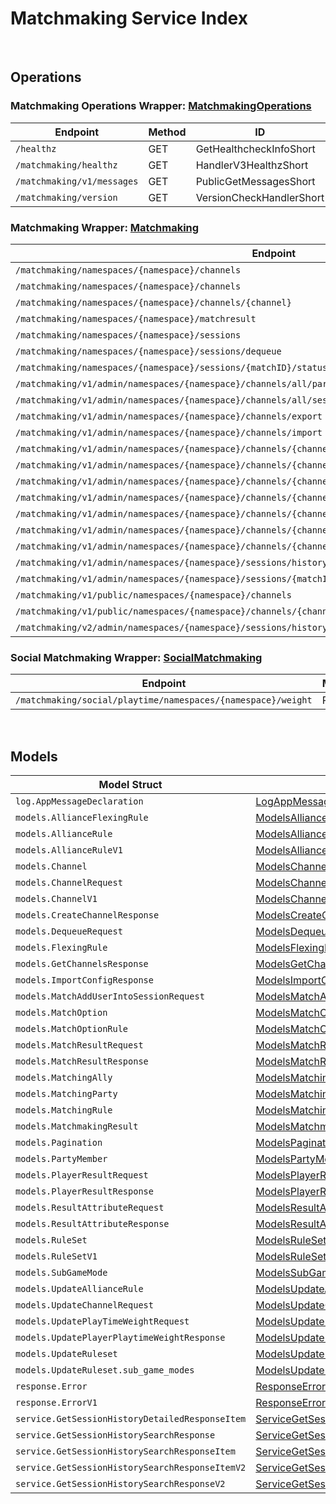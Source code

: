 # Matchmaking Service Index

&nbsp;

## Operations

### Matchmaking Operations Wrapper:  [MatchmakingOperations](../services-api/pkg/service/matchmaking/matchmakingOperations.go)
| Endpoint | Method | ID | Class | Wrapper | Example |
|---|---|---|---|---|---|
| `/healthz` | GET | GetHealthcheckInfoShort | [GetHealthcheckInfoShort](../matchmaking-sdk/pkg/matchmakingclient/matchmaking_operations/matchmaking_operations_client.go) | [GetHealthcheckInfoShort](../services-api/pkg/service/matchmaking/matchmakingOperations.go) | [GetHealthcheckInfoShort](../samples/cli/cmd/matchmaking/matchmakingOperations/getHealthcheckInfo.go) |
| `/matchmaking/healthz` | GET | HandlerV3HealthzShort | [HandlerV3HealthzShort](../matchmaking-sdk/pkg/matchmakingclient/matchmaking_operations/matchmaking_operations_client.go) | [HandlerV3HealthzShort](../services-api/pkg/service/matchmaking/matchmakingOperations.go) | [HandlerV3HealthzShort](../samples/cli/cmd/matchmaking/matchmakingOperations/handlerV3Healthz.go) |
| `/matchmaking/v1/messages` | GET | PublicGetMessagesShort | [PublicGetMessagesShort](../matchmaking-sdk/pkg/matchmakingclient/matchmaking_operations/matchmaking_operations_client.go) | [PublicGetMessagesShort](../services-api/pkg/service/matchmaking/matchmakingOperations.go) | [PublicGetMessagesShort](../samples/cli/cmd/matchmaking/matchmakingOperations/publicGetMessages.go) |
| `/matchmaking/version` | GET | VersionCheckHandlerShort | [VersionCheckHandlerShort](../matchmaking-sdk/pkg/matchmakingclient/matchmaking_operations/matchmaking_operations_client.go) | [VersionCheckHandlerShort](../services-api/pkg/service/matchmaking/matchmakingOperations.go) | [VersionCheckHandlerShort](../samples/cli/cmd/matchmaking/matchmakingOperations/versionCheckHandler.go) |

### Matchmaking Wrapper:  [Matchmaking](../services-api/pkg/service/matchmaking/matchmaking.go)
| Endpoint | Method | ID | Class | Wrapper | Example |
|---|---|---|---|---|---|
| `/matchmaking/namespaces/{namespace}/channels` | GET | GetAllChannelsHandlerShort | [GetAllChannelsHandlerShort](../matchmaking-sdk/pkg/matchmakingclient/matchmaking/matchmaking_client.go) | [GetAllChannelsHandlerShort](../services-api/pkg/service/matchmaking/matchmaking.go) | [GetAllChannelsHandlerShort](../samples/cli/cmd/matchmaking/matchmaking/getAllChannelsHandler.go) |
| `/matchmaking/namespaces/{namespace}/channels` | POST | CreateChannelHandlerShort | [CreateChannelHandlerShort](../matchmaking-sdk/pkg/matchmakingclient/matchmaking/matchmaking_client.go) | [CreateChannelHandlerShort](../services-api/pkg/service/matchmaking/matchmaking.go) | [CreateChannelHandlerShort](../samples/cli/cmd/matchmaking/matchmaking/createChannelHandler.go) |
| `/matchmaking/namespaces/{namespace}/channels/{channel}` | DELETE | DeleteChannelHandlerShort | [DeleteChannelHandlerShort](../matchmaking-sdk/pkg/matchmakingclient/matchmaking/matchmaking_client.go) | [DeleteChannelHandlerShort](../services-api/pkg/service/matchmaking/matchmaking.go) | [DeleteChannelHandlerShort](../samples/cli/cmd/matchmaking/matchmaking/deleteChannelHandler.go) |
| `/matchmaking/namespaces/{namespace}/matchresult` | POST | StoreMatchResultsShort | [StoreMatchResultsShort](../matchmaking-sdk/pkg/matchmakingclient/matchmaking/matchmaking_client.go) | [StoreMatchResultsShort](../services-api/pkg/service/matchmaking/matchmaking.go) | [StoreMatchResultsShort](../samples/cli/cmd/matchmaking/matchmaking/storeMatchResults.go) |
| `/matchmaking/namespaces/{namespace}/sessions` | POST | QueueSessionHandlerShort | [QueueSessionHandlerShort](../matchmaking-sdk/pkg/matchmakingclient/matchmaking/matchmaking_client.go) | [QueueSessionHandlerShort](../services-api/pkg/service/matchmaking/matchmaking.go) | [QueueSessionHandlerShort](../samples/cli/cmd/matchmaking/matchmaking/queueSessionHandler.go) |
| `/matchmaking/namespaces/{namespace}/sessions/dequeue` | POST | DequeueSessionHandlerShort | [DequeueSessionHandlerShort](../matchmaking-sdk/pkg/matchmakingclient/matchmaking/matchmaking_client.go) | [DequeueSessionHandlerShort](../services-api/pkg/service/matchmaking/matchmaking.go) | [DequeueSessionHandlerShort](../samples/cli/cmd/matchmaking/matchmaking/dequeueSessionHandler.go) |
| `/matchmaking/namespaces/{namespace}/sessions/{matchID}/status` | GET | QuerySessionHandlerShort | [QuerySessionHandlerShort](../matchmaking-sdk/pkg/matchmakingclient/matchmaking/matchmaking_client.go) | [QuerySessionHandlerShort](../services-api/pkg/service/matchmaking/matchmaking.go) | [QuerySessionHandlerShort](../samples/cli/cmd/matchmaking/matchmaking/querySessionHandler.go) |
| `/matchmaking/v1/admin/namespaces/{namespace}/channels/all/parties` | GET | GetAllPartyInAllChannelShort | [GetAllPartyInAllChannelShort](../matchmaking-sdk/pkg/matchmakingclient/matchmaking/matchmaking_client.go) | [GetAllPartyInAllChannelShort](../services-api/pkg/service/matchmaking/matchmaking.go) | [GetAllPartyInAllChannelShort](../samples/cli/cmd/matchmaking/matchmaking/getAllPartyInAllChannel.go) |
| `/matchmaking/v1/admin/namespaces/{namespace}/channels/all/sessions/bulk` | GET | BulkGetSessionsShort | [BulkGetSessionsShort](../matchmaking-sdk/pkg/matchmakingclient/matchmaking/matchmaking_client.go) | [BulkGetSessionsShort](../services-api/pkg/service/matchmaking/matchmaking.go) | [BulkGetSessionsShort](../samples/cli/cmd/matchmaking/matchmaking/bulkGetSessions.go) |
| `/matchmaking/v1/admin/namespaces/{namespace}/channels/export` | GET | ExportChannelsShort | [ExportChannelsShort](../matchmaking-sdk/pkg/matchmakingclient/matchmaking/matchmaking_client.go) | [ExportChannelsShort](../services-api/pkg/service/matchmaking/matchmaking.go) | [ExportChannelsShort](../samples/cli/cmd/matchmaking/matchmaking/exportChannels.go) |
| `/matchmaking/v1/admin/namespaces/{namespace}/channels/import` | POST | ImportChannelsShort | [ImportChannelsShort](../matchmaking-sdk/pkg/matchmakingclient/matchmaking/matchmaking_client.go) | [ImportChannelsShort](../services-api/pkg/service/matchmaking/matchmaking.go) | [ImportChannelsShort](../samples/cli/cmd/matchmaking/matchmaking/importChannels.go) |
| `/matchmaking/v1/admin/namespaces/{namespace}/channels/{channelName}` | GET | GetSingleMatchmakingChannelShort | [GetSingleMatchmakingChannelShort](../matchmaking-sdk/pkg/matchmakingclient/matchmaking/matchmaking_client.go) | [GetSingleMatchmakingChannelShort](../services-api/pkg/service/matchmaking/matchmaking.go) | [GetSingleMatchmakingChannelShort](../samples/cli/cmd/matchmaking/matchmaking/getSingleMatchmakingChannel.go) |
| `/matchmaking/v1/admin/namespaces/{namespace}/channels/{channelName}` | PATCH | UpdateMatchmakingChannelShort | [UpdateMatchmakingChannelShort](../matchmaking-sdk/pkg/matchmakingclient/matchmaking/matchmaking_client.go) | [UpdateMatchmakingChannelShort](../services-api/pkg/service/matchmaking/matchmaking.go) | [UpdateMatchmakingChannelShort](../samples/cli/cmd/matchmaking/matchmaking/updateMatchmakingChannel.go) |
| `/matchmaking/v1/admin/namespaces/{namespace}/channels/{channelName}/parties` | GET | GetAllPartyInChannelShort | [GetAllPartyInChannelShort](../matchmaking-sdk/pkg/matchmakingclient/matchmaking/matchmaking_client.go) | [GetAllPartyInChannelShort](../services-api/pkg/service/matchmaking/matchmaking.go) | [GetAllPartyInChannelShort](../samples/cli/cmd/matchmaking/matchmaking/getAllPartyInChannel.go) |
| `/matchmaking/v1/admin/namespaces/{namespace}/channels/{channelName}/sessions` | GET | GetAllSessionsInChannelShort | [GetAllSessionsInChannelShort](../matchmaking-sdk/pkg/matchmakingclient/matchmaking/matchmaking_client.go) | [GetAllSessionsInChannelShort](../services-api/pkg/service/matchmaking/matchmaking.go) | [GetAllSessionsInChannelShort](../samples/cli/cmd/matchmaking/matchmaking/getAllSessionsInChannel.go) |
| `/matchmaking/v1/admin/namespaces/{namespace}/channels/{channelName}/sessions/{matchID}` | POST | AddUserIntoSessionInChannelShort | [AddUserIntoSessionInChannelShort](../matchmaking-sdk/pkg/matchmakingclient/matchmaking/matchmaking_client.go) | [AddUserIntoSessionInChannelShort](../services-api/pkg/service/matchmaking/matchmaking.go) | [AddUserIntoSessionInChannelShort](../samples/cli/cmd/matchmaking/matchmaking/addUserIntoSessionInChannel.go) |
| `/matchmaking/v1/admin/namespaces/{namespace}/channels/{channelName}/sessions/{matchID}` | DELETE | DeleteSessionInChannelShort | [DeleteSessionInChannelShort](../matchmaking-sdk/pkg/matchmakingclient/matchmaking/matchmaking_client.go) | [DeleteSessionInChannelShort](../services-api/pkg/service/matchmaking/matchmaking.go) | [DeleteSessionInChannelShort](../samples/cli/cmd/matchmaking/matchmaking/deleteSessionInChannel.go) |
| `/matchmaking/v1/admin/namespaces/{namespace}/channels/{channelName}/sessions/{matchID}/users/{userID}` | DELETE | DeleteUserFromSessionInChannelShort | [DeleteUserFromSessionInChannelShort](../matchmaking-sdk/pkg/matchmakingclient/matchmaking/matchmaking_client.go) | [DeleteUserFromSessionInChannelShort](../services-api/pkg/service/matchmaking/matchmaking.go) | [DeleteUserFromSessionInChannelShort](../samples/cli/cmd/matchmaking/matchmaking/deleteUserFromSessionInChannel.go) |
| `/matchmaking/v1/admin/namespaces/{namespace}/sessions/history/search` | GET | SearchSessionsShort | [SearchSessionsShort](../matchmaking-sdk/pkg/matchmakingclient/matchmaking/matchmaking_client.go) | [SearchSessionsShort](../services-api/pkg/service/matchmaking/matchmaking.go) | [SearchSessionsShort](../samples/cli/cmd/matchmaking/matchmaking/searchSessions.go) |
| `/matchmaking/v1/admin/namespaces/{namespace}/sessions/{matchID}/history/detailed` | GET | GetSessionHistoryDetailedShort | [GetSessionHistoryDetailedShort](../matchmaking-sdk/pkg/matchmakingclient/matchmaking/matchmaking_client.go) | [GetSessionHistoryDetailedShort](../services-api/pkg/service/matchmaking/matchmaking.go) | [GetSessionHistoryDetailedShort](../samples/cli/cmd/matchmaking/matchmaking/getSessionHistoryDetailed.go) |
| `/matchmaking/v1/public/namespaces/{namespace}/channels` | GET | PublicGetAllMatchmakingChannelShort | [PublicGetAllMatchmakingChannelShort](../matchmaking-sdk/pkg/matchmakingclient/matchmaking/matchmaking_client.go) | [PublicGetAllMatchmakingChannelShort](../services-api/pkg/service/matchmaking/matchmaking.go) | [PublicGetAllMatchmakingChannelShort](../samples/cli/cmd/matchmaking/matchmaking/publicGetAllMatchmakingChannel.go) |
| `/matchmaking/v1/public/namespaces/{namespace}/channels/{channelName}` | GET | PublicGetSingleMatchmakingChannelShort | [PublicGetSingleMatchmakingChannelShort](../matchmaking-sdk/pkg/matchmakingclient/matchmaking/matchmaking_client.go) | [PublicGetSingleMatchmakingChannelShort](../services-api/pkg/service/matchmaking/matchmaking.go) | [PublicGetSingleMatchmakingChannelShort](../samples/cli/cmd/matchmaking/matchmaking/publicGetSingleMatchmakingChannel.go) |
| `/matchmaking/v2/admin/namespaces/{namespace}/sessions/history/search` | GET | SearchSessionsV2Short | [SearchSessionsV2Short](../matchmaking-sdk/pkg/matchmakingclient/matchmaking/matchmaking_client.go) | [SearchSessionsV2Short](../services-api/pkg/service/matchmaking/matchmaking.go) | [SearchSessionsV2Short](../samples/cli/cmd/matchmaking/matchmaking/searchSessionsV2.go) |

### Social Matchmaking Wrapper:  [SocialMatchmaking](../services-api/pkg/service/matchmaking/socialMatchmaking.go)
| Endpoint | Method | ID | Class | Wrapper | Example |
|---|---|---|---|---|---|
| `/matchmaking/social/playtime/namespaces/{namespace}/weight` | PATCH | UpdatePlayTimeWeightShort | [UpdatePlayTimeWeightShort](../matchmaking-sdk/pkg/matchmakingclient/social_matchmaking/social_matchmaking_client.go) | [UpdatePlayTimeWeightShort](../services-api/pkg/service/matchmaking/socialMatchmaking.go) | [UpdatePlayTimeWeightShort](../samples/cli/cmd/matchmaking/socialMatchmaking/updatePlayTimeWeight.go) |


&nbsp;  

## Models

| Model Struct | Class |
|---|---|
| `log.AppMessageDeclaration` | [LogAppMessageDeclaration ](../matchmaking-sdk/pkg/matchmakingclientmodels/log_app_message_declaration.go) |
| `models.AllianceFlexingRule` | [ModelsAllianceFlexingRule ](../matchmaking-sdk/pkg/matchmakingclientmodels/models_alliance_flexing_rule.go) |
| `models.AllianceRule` | [ModelsAllianceRule ](../matchmaking-sdk/pkg/matchmakingclientmodels/models_alliance_rule.go) |
| `models.AllianceRuleV1` | [ModelsAllianceRuleV1 ](../matchmaking-sdk/pkg/matchmakingclientmodels/models_alliance_rule_v1.go) |
| `models.Channel` | [ModelsChannel ](../matchmaking-sdk/pkg/matchmakingclientmodels/models_channel.go) |
| `models.ChannelRequest` | [ModelsChannelRequest ](../matchmaking-sdk/pkg/matchmakingclientmodels/models_channel_request.go) |
| `models.ChannelV1` | [ModelsChannelV1 ](../matchmaking-sdk/pkg/matchmakingclientmodels/models_channel_v1.go) |
| `models.CreateChannelResponse` | [ModelsCreateChannelResponse ](../matchmaking-sdk/pkg/matchmakingclientmodels/models_create_channel_response.go) |
| `models.DequeueRequest` | [ModelsDequeueRequest ](../matchmaking-sdk/pkg/matchmakingclientmodels/models_dequeue_request.go) |
| `models.FlexingRule` | [ModelsFlexingRule ](../matchmaking-sdk/pkg/matchmakingclientmodels/models_flexing_rule.go) |
| `models.GetChannelsResponse` | [ModelsGetChannelsResponse ](../matchmaking-sdk/pkg/matchmakingclientmodels/models_get_channels_response.go) |
| `models.ImportConfigResponse` | [ModelsImportConfigResponse ](../matchmaking-sdk/pkg/matchmakingclientmodels/models_import_config_response.go) |
| `models.MatchAddUserIntoSessionRequest` | [ModelsMatchAddUserIntoSessionRequest ](../matchmaking-sdk/pkg/matchmakingclientmodels/models_match_add_user_into_session_request.go) |
| `models.MatchOption` | [ModelsMatchOption ](../matchmaking-sdk/pkg/matchmakingclientmodels/models_match_option.go) |
| `models.MatchOptionRule` | [ModelsMatchOptionRule ](../matchmaking-sdk/pkg/matchmakingclientmodels/models_match_option_rule.go) |
| `models.MatchResultRequest` | [ModelsMatchResultRequest ](../matchmaking-sdk/pkg/matchmakingclientmodels/models_match_result_request.go) |
| `models.MatchResultResponse` | [ModelsMatchResultResponse ](../matchmaking-sdk/pkg/matchmakingclientmodels/models_match_result_response.go) |
| `models.MatchingAlly` | [ModelsMatchingAlly ](../matchmaking-sdk/pkg/matchmakingclientmodels/models_matching_ally.go) |
| `models.MatchingParty` | [ModelsMatchingParty ](../matchmaking-sdk/pkg/matchmakingclientmodels/models_matching_party.go) |
| `models.MatchingRule` | [ModelsMatchingRule ](../matchmaking-sdk/pkg/matchmakingclientmodels/models_matching_rule.go) |
| `models.MatchmakingResult` | [ModelsMatchmakingResult ](../matchmaking-sdk/pkg/matchmakingclientmodels/models_matchmaking_result.go) |
| `models.Pagination` | [ModelsPagination ](../matchmaking-sdk/pkg/matchmakingclientmodels/models_pagination.go) |
| `models.PartyMember` | [ModelsPartyMember ](../matchmaking-sdk/pkg/matchmakingclientmodels/models_party_member.go) |
| `models.PlayerResultRequest` | [ModelsPlayerResultRequest ](../matchmaking-sdk/pkg/matchmakingclientmodels/models_player_result_request.go) |
| `models.PlayerResultResponse` | [ModelsPlayerResultResponse ](../matchmaking-sdk/pkg/matchmakingclientmodels/models_player_result_response.go) |
| `models.ResultAttributeRequest` | [ModelsResultAttributeRequest ](../matchmaking-sdk/pkg/matchmakingclientmodels/models_result_attribute_request.go) |
| `models.ResultAttributeResponse` | [ModelsResultAttributeResponse ](../matchmaking-sdk/pkg/matchmakingclientmodels/models_result_attribute_response.go) |
| `models.RuleSet` | [ModelsRuleSet ](../matchmaking-sdk/pkg/matchmakingclientmodels/models_rule_set.go) |
| `models.RuleSetV1` | [ModelsRuleSetV1 ](../matchmaking-sdk/pkg/matchmakingclientmodels/models_rule_set_v1.go) |
| `models.SubGameMode` | [ModelsSubGameMode ](../matchmaking-sdk/pkg/matchmakingclientmodels/models_sub_game_mode.go) |
| `models.UpdateAllianceRule` | [ModelsUpdateAllianceRule ](../matchmaking-sdk/pkg/matchmakingclientmodels/models_update_alliance_rule.go) |
| `models.UpdateChannelRequest` | [ModelsUpdateChannelRequest ](../matchmaking-sdk/pkg/matchmakingclientmodels/models_update_channel_request.go) |
| `models.UpdatePlayTimeWeightRequest` | [ModelsUpdatePlayTimeWeightRequest ](../matchmaking-sdk/pkg/matchmakingclientmodels/models_update_play_time_weight_request.go) |
| `models.UpdatePlayerPlaytimeWeightResponse` | [ModelsUpdatePlayerPlaytimeWeightResponse ](../matchmaking-sdk/pkg/matchmakingclientmodels/models_update_player_playtime_weight_response.go) |
| `models.UpdateRuleset` | [ModelsUpdateRuleset ](../matchmaking-sdk/pkg/matchmakingclientmodels/models_update_ruleset.go) |
| `models.UpdateRuleset.sub_game_modes` | [ModelsUpdateRulesetSubGameModes ](../matchmaking-sdk/pkg/matchmakingclientmodels/models_update_ruleset_sub_game_modes.go) |
| `response.Error` | [ResponseError ](../matchmaking-sdk/pkg/matchmakingclientmodels/response_error.go) |
| `response.ErrorV1` | [ResponseErrorV1 ](../matchmaking-sdk/pkg/matchmakingclientmodels/response_error_v1.go) |
| `service.GetSessionHistoryDetailedResponseItem` | [ServiceGetSessionHistoryDetailedResponseItem ](../matchmaking-sdk/pkg/matchmakingclientmodels/service_get_session_history_detailed_response_item.go) |
| `service.GetSessionHistorySearchResponse` | [ServiceGetSessionHistorySearchResponse ](../matchmaking-sdk/pkg/matchmakingclientmodels/service_get_session_history_search_response.go) |
| `service.GetSessionHistorySearchResponseItem` | [ServiceGetSessionHistorySearchResponseItem ](../matchmaking-sdk/pkg/matchmakingclientmodels/service_get_session_history_search_response_item.go) |
| `service.GetSessionHistorySearchResponseItemV2` | [ServiceGetSessionHistorySearchResponseItemV2 ](../matchmaking-sdk/pkg/matchmakingclientmodels/service_get_session_history_search_response_item_v2.go) |
| `service.GetSessionHistorySearchResponseV2` | [ServiceGetSessionHistorySearchResponseV2 ](../matchmaking-sdk/pkg/matchmakingclientmodels/service_get_session_history_search_response_v2.go) |
